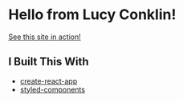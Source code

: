 # Hello from Lucy Conklin!

[See this site in action!](https://lucyconklin.github.io/)

## I Built This With
- [create-react-app](https://github.com/facebook/create-react-app)
- [styled-components](https://github.com/styled-components/styled-components)
